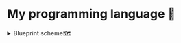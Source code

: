 <h1>My programming language 💙</h1>

<details>
  <summary>Blueprint scheme🗺</summary>
  <img width="700" src="./docs/language scheme.png" alt="scheme"><br>
  <a href='./docs/scheme.excalidraw' download>💾Download scheme file</a>
</details>

